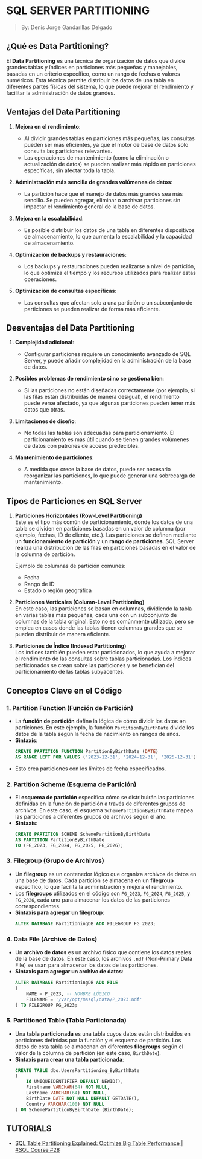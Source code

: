 # SQL SERVER PARTITIONING
> By: Denis Jorge Gandarillas Delgado

## ¿Qué es Data Partitioning?

El **Data Partitioning** es una técnica de organización de datos que divide grandes tablas y índices en particiones más pequeñas y manejables, basadas en un criterio específico, como un rango de fechas o valores numéricos. Esta técnica permite distribuir los datos de una tabla en diferentes partes físicas del sistema, lo que puede mejorar el rendimiento y facilitar la administración de datos grandes.

## Ventajas del Data Partitioning

1. **Mejora en el rendimiento**:  
   - Al dividir grandes tablas en particiones más pequeñas, las consultas pueden ser más eficientes, ya que el motor de base de datos solo consulta las particiones relevantes.
   - Las operaciones de mantenimiento (como la eliminación o actualización de datos) se pueden realizar más rápido en particiones específicas, sin afectar toda la tabla.

2. **Administración más sencilla de grandes volúmenes de datos**:  
   - La partición hace que el manejo de datos más grandes sea más sencillo. Se pueden agregar, eliminar o archivar particiones sin impactar el rendimiento general de la base de datos.

3. **Mejora en la escalabilidad**:  
   - Es posible distribuir los datos de una tabla en diferentes dispositivos de almacenamiento, lo que aumenta la escalabilidad y la capacidad de almacenamiento.

4. **Optimización de backups y restauraciones**:  
   - Los backups y restauraciones pueden realizarse a nivel de partición, lo que optimiza el tiempo y los recursos utilizados para realizar estas operaciones.

5. **Optimización de consultas específicas**:  
   - Las consultas que afectan solo a una partición o un subconjunto de particiones se pueden realizar de forma más eficiente.

## Desventajas del Data Partitioning

1. **Complejidad adicional**:  
   - Configurar particiones requiere un conocimiento avanzado de SQL Server, y puede añadir complejidad en la administración de la base de datos.

2. **Posibles problemas de rendimiento si no se gestiona bien**:  
   - Si las particiones no están diseñadas correctamente (por ejemplo, si las filas están distribuidas de manera desigual), el rendimiento puede verse afectado, ya que algunas particiones pueden tener más datos que otras.

3. **Limitaciones de diseño**:  
   - No todas las tablas son adecuadas para particionamiento. El particionamiento es más útil cuando se tienen grandes volúmenes de datos con patrones de acceso predecibles.

4. **Mantenimiento de particiones**:  
   - A medida que crece la base de datos, puede ser necesario reorganizar las particiones, lo que puede generar una sobrecarga de mantenimiento.

## Tipos de Particiones en SQL Server

1. **Particiones Horizontales (Row-Level Partitioning)**  
   Este es el tipo más común de particionamiento, donde los datos de una tabla se dividen en particiones basadas en un valor de columna (por ejemplo, fechas, ID de cliente, etc.). Las particiones se definen mediante un **funcionamiento de partición** y un **rango de particiones**. SQL Server realiza una distribución de las filas en particiones basadas en el valor de la columna de partición.

   Ejemplo de columnas de partición comunes:
   - Fecha
   - Rango de ID
   - Estado o región geográfica

2. **Particiones Verticales (Column-Level Partitioning)**  
   En este caso, las particiones se basan en columnas, dividiendo la tabla en varias tablas más pequeñas, cada una con un subconjunto de columnas de la tabla original. Esto no es comúnmente utilizado, pero se emplea en casos donde las tablas tienen columnas grandes que se pueden distribuir de manera eficiente.

3. **Particiones de Índice (Indexed Partitioning)**  
   Los índices también pueden estar particionados, lo que ayuda a mejorar el rendimiento de las consultas sobre tablas particionadas. Los índices particionados se crean sobre las particiones y se benefician del particionamiento de las tablas subyacentes.

## Conceptos Clave en el Código

### 1. **Partition Function (Función de Partición)**
   - La **función de partición** define la lógica de cómo dividir los datos en particiones. En este ejemplo, la función `PartitionByBirthDate` divide los datos de la tabla según la fecha de nacimiento en rangos de años.
   - **Sintaxis**:  
     ```sql
     CREATE PARTITION FUNCTION PartitionByBirthDate (DATE)
     AS RANGE LEFT FOR VALUES ('2023-12-31', '2024-12-31', '2025-12-31');
     ```
   - Esto crea particiones con los límites de fecha especificados.

### 2. **Partition Scheme (Esquema de Partición)**
   - El **esquema de partición** especifica cómo se distribuirán las particiones definidas en la función de partición a través de diferentes grupos de archivos. En este caso, el esquema `SchemePartitionByBirthDate` mapea las particiones a diferentes grupos de archivos según el año.
   - **Sintaxis**:  
     ```sql
     CREATE PARTITION SCHEME SchemePartitionByBirthDate 
     AS PARTITION PartitionByBirthDate 
     TO (FG_2023, FG_2024, FG_2025, FG_2026);
     ```

### 3. **Filegroup (Grupo de Archivos)**
   - Un **filegroup** es un contenedor lógico que organiza archivos de datos en una base de datos. Cada partición se almacena en un **filegroup** específico, lo que facilita la administración y mejora el rendimiento.
   - Los **filegroups** utilizados en el código son `FG_2023`, `FG_2024`, `FG_2025`, y `FG_2026`, cada uno para almacenar los datos de las particiones correspondientes.
   - **Sintaxis para agregar un filegroup**:
     ```sql
     ALTER DATABASE PartitioningDB ADD FILEGROUP FG_2023;
     ```

### 4. **Data File (Archivo de Datos)**
   - Un **archivo de datos** es un archivo físico que contiene los datos reales de la base de datos. En este caso, los archivos `.ndf` (Non-Primary Data File) se usan para almacenar los datos de las particiones.
   - **Sintaxis para agregar un archivo de datos**:
     ```sql
     ALTER DATABASE PartitioningDB ADD FILE
     (
         NAME = P_2023, -- NOMBRE LÓGICO
         FILENAME = '/var/opt/mssql/data/P_2023.ndf'
     ) TO FILEGROUP FG_2023;
     ```

### 5. **Partitioned Table (Tabla Particionada)**
   - Una **tabla particionada** es una tabla cuyos datos están distribuidos en particiones definidas por la función y el esquema de partición. Los datos de esta tabla se almacenan en diferentes **filegroups** según el valor de la columna de partición (en este caso, `BirthDate`).
   - **Sintaxis para crear una tabla particionada**:
     ```sql
     CREATE TABLE dbo.UsersPartitioning_ByBirthDate
     (
         Id UNIQUEIDENTIFIER DEFAULT NEWID(),
         Firstname VARCHAR(64) NOT NULL,
         Lastname VARCHAR(64) NOT NULL,
         BirthDate DATE NOT NULL DEFAULT GETDATE(),
         Country VARCHAR(100) NOT NULL
     ) ON SchemePartitionByBirthDate (BirthDate);
     ```

## TUTORIALS
- [SQL Table Partitioning Explained: Optimize Big Table Performance | #SQL Course #28](https://youtu.be/tQQ3XwrKbfM?feature=shared)

